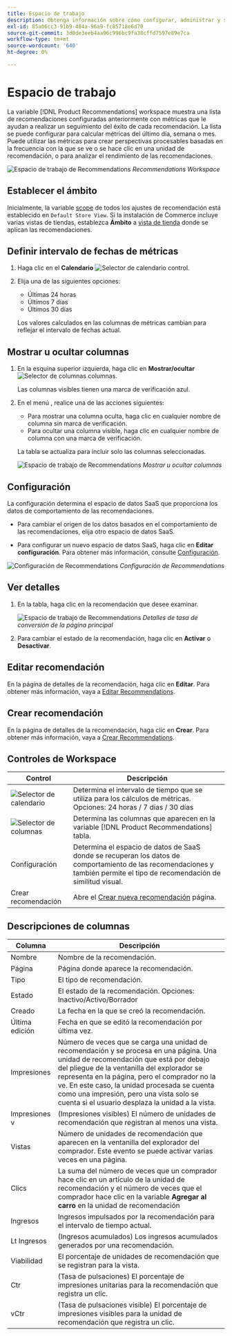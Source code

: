 ```yaml
---
title: Espacio de trabajo
description: Obtenga información sobre cómo configurar, administrar y supervisar el rendimiento de las recomendaciones de productos.
exl-id: 85a06cc3-91b9-484a-96a9-fc85718e6d70
source-git-commit: 3d0de3eeb4aa96c996bc9fa38cffd7597e89e7ca
workflow-type: tm+mt
source-wordcount: '640'
ht-degree: 0%

---
```


# Espacio de trabajo

La variable [!DNL Product Recommendations] workspace muestra una lista de recomendaciones configuradas anteriormente con métricas que le ayudan a realizar un seguimiento del éxito de cada recomendación. La lista se puede configurar para calcular métricas del último día, semana o mes. Puede utilizar las métricas para crear perspectivas procesables basadas en la frecuencia con la que se ve o se hace clic en una unidad de recomendación, o para analizar el rendimiento de las recomendaciones.

![Espacio de trabajo de Recommendations](assets/workspace.png)
_Recommendations Workspace_

## Establecer el ámbito

Inicialmente, la variable [scope](https://experienceleague.adobe.com/docs/commerce-admin/start/setup/websites-stores-views.html) de todos los ajustes de recomendación está establecido en `Default Store View`. Si la instalación de Commerce incluye varias vistas de tiendas, establezca **Ámbito** a [vista de tienda](https://experienceleague.adobe.com/docs/commerce-admin/start/setup/websites-stores-views.html#scope-settings) donde se aplican las recomendaciones.

## Definir intervalo de fechas de métricas

1. Haga clic en el **Calendario** ![Selector de calendario](assets/icon-calendar.png) control.

1. Elija una de las siguientes opciones:

   - Últimas 24 horas
   - Últimos 7 días
   - Últimos 30 días

   Los valores calculados en las columnas de métricas cambian para reflejar el intervalo de fechas actual.

## Mostrar u ocultar columnas

1. En la esquina superior izquierda, haga clic en **Mostrar/ocultar** ![Selector de columnas](assets/icon-show-hide-columns.png) columnas.

   Las columnas visibles tienen una marca de verificación azul.

1. En el menú , realice una de las acciones siguientes:

   - Para mostrar una columna oculta, haga clic en cualquier nombre de columna sin marca de verificación.
   - Para ocultar una columna visible, haga clic en cualquier nombre de columna con una marca de verificación.

   La tabla se actualiza para incluir solo las columnas seleccionadas.

   ![Espacio de trabajo de Recommendations](assets/workspace-select-columns.png)
   _Mostrar u ocultar columnas_

## Configuración

La configuración determina el espacio de datos SaaS que proporciona los datos de comportamiento de las recomendaciones.

- Para cambiar el origen de los datos basados en el comportamiento de las recomendaciones, elija otro espacio de datos SaaS.

- Para configurar un nuevo espacio de datos SaaS, haga clic en **Editar configuración**. Para obtener más información, consulte [Configuración](settings.md).

![Configuración de Recommendations](assets/settings.png)
_Configuración de Recommendations_

## Ver detalles

1. En la tabla, haga clic en la recomendación que desee examinar.

   ![Espacio de trabajo de Recommendations](assets/recommendation-detail.png)
   _Detalles de tasa de conversión de la página principal_

1. Para cambiar el estado de la recomendación, haga clic en **Activar** o **Desactivar**.

## Editar recomendación

En la página de detalles de la recomendación, haga clic en **Editar**. Para obtener más información, vaya a [Editar Recommendations](edit.md).

## Crear recomendación

En la página de detalles de la recomendación, haga clic en **Crear**. Para obtener más información, vaya a [Crear Recommendations](create.md).

## Controles de Workspace

| Control | Descripción |
|---|---|
| ![Selector de calendario](assets/icon-calendar.png) | Determina el intervalo de tiempo que se utiliza para los cálculos de métricas. Opciones: 24 horas / 7 días / 30 días |
| ![Selector de columnas](assets/icon-show-hide-columns.png) | Determina las columnas que aparecen en la variable [!DNL Product Recommendations] tabla. |
| Configuración | Determina el espacio de datos de SaaS donde se recuperan los datos de comportamiento de las recomendaciones y también permite el tipo de recomendación de similitud visual. |
| Crear recomendación | Abre el [Crear nueva recomendación](create.md) página. |

## Descripciones de columnas

| Columna | Descripción |
|---|---|
| Nombre | Nombre de la recomendación. |
| Página | Página donde aparece la recomendación. |
| Tipo | El tipo de recomendación. |
| Estado | El estado de la recomendación. Opciones: Inactivo/Activo/Borrador |
| Creado | La fecha en la que se creó la recomendación. |
| Última edición | Fecha en que se editó la recomendación por última vez. |
| Impresiones | Número de veces que se carga una unidad de recomendación y se procesa en una página. Una unidad de recomendación que está por debajo del pliegue de la ventanilla del explorador se representa en la página, pero el comprador no la ve. En este caso, la unidad procesada se cuenta como una impresión, pero una vista solo se cuenta si el usuario desplaza la unidad a la vista. |
| Impresiones v | (Impresiones visibles) El número de unidades de recomendación que registran al menos una vista. |
| Vistas | Número de unidades de recomendación que aparecen en la ventanilla del explorador del comprador. Este evento se puede activar varias veces en una página. |
| Clics | La suma del número de veces que un comprador hace clic en un artículo de la unidad de recomendación y el número de veces que el comprador hace clic en la variable **Agregar al carro** en la unidad de recomendación |
| Ingresos | Ingresos impulsados por la recomendación para el intervalo de tiempo actual. |
| Lt Ingresos | (Ingresos acumulados) Los ingresos acumulados generados por una recomendación. |
| Viabilidad | El porcentaje de unidades de recomendación que se registran para la vista. |
| Ctr | (Tasa de pulsaciones) El porcentaje de impresiones unitarias para la recomendación que registra un clic. |
| vCtr | (Tasa de pulsaciones visible) El porcentaje de impresiones visibles para la unidad de recomendación que registra un clic. |
